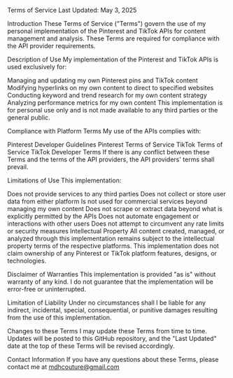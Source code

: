 Terms of Service
Last Updated: May 3, 2025

Introduction
These Terms of Service ("Terms") govern the use of my personal implementation of the Pinterest and TikTok APIs for content management and analysis. These Terms are required for compliance with the API provider requirements.

Description of Use
My implementation of the Pinterest and TikTok APIs is used exclusively for:

Managing and updating my own Pinterest pins and TikTok content
Modifying hyperlinks on my own content to direct to specified websites
Conducting keyword and trend research for my own content strategy
Analyzing performance metrics for my own content
This implementation is for personal use only and is not made available to any third parties or the general public.

Compliance with Platform Terms
My use of the APIs complies with:

Pinterest Developer Guidelines
Pinterest Terms of Service
TikTok Terms of Service
TikTok Developer Terms
If there is any conflict between these Terms and the terms of the API providers, the API providers' terms shall prevail.

Limitations of Use
This implementation:

Does not provide services to any third parties
Does not collect or store user data from either platform
Is not used for commercial services beyond managing my own content
Does not scrape or extract data beyond what is explicitly permitted by the APIs
Does not automate engagement or interactions with other users
Does not attempt to circumvent any rate limits or security measures
Intellectual Property
All content created, managed, or analyzed through this implementation remains subject to the intellectual property terms of the respective platforms. This implementation does not claim ownership of any Pinterest or TikTok platform features, designs, or technologies.

Disclaimer of Warranties
This implementation is provided "as is" without warranty of any kind. I do not guarantee that the implementation will be error-free or uninterrupted.

Limitation of Liability
Under no circumstances shall I be liable for any indirect, incidental, special, consequential, or punitive damages resulting from the use of this implementation.

Changes to these Terms
I may update these Terms from time to time. Updates will be posted to this GitHub repository, and the "Last Updated" date at the top of these Terms will be revised accordingly.

Contact Information
If you have any questions about these Terms, please contact me at mdhcouture@gmail.com


